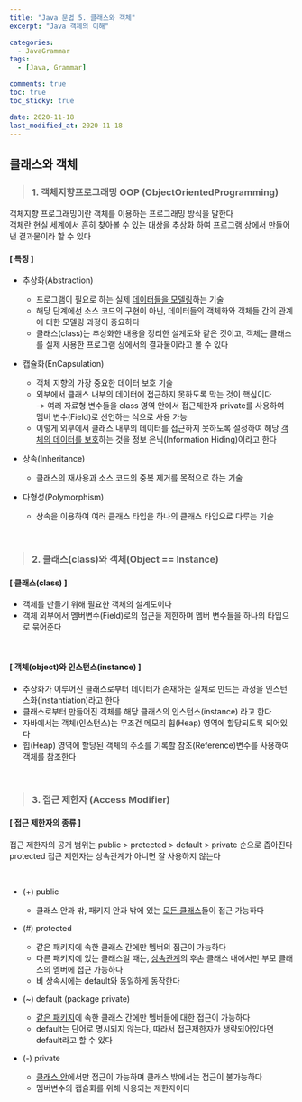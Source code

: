 ```yaml
---
title: "Java 문법 5. 클래스와 객체"
excerpt: "Java 객체의 이해"

categories:
  - JavaGrammar
tags:
  - [Java, Grammar]

comments: true
toc: true
toc_sticky: true

date: 2020-11-18
last_modified_at: 2020-11-18
---
```


## 클래스와 객체

> ### 1. 객체지향프로그래밍 OOP (ObjectOrientedProgramming)

객체지향 프로그래밍이란 객체를 이용하는 프로그래밍 방식을 말한다  
객체란 현실 세계에서 흔히 찾아볼 수 있는 대상을 추상화 하여 프로그램 상에서 만들어낸 결과물이라 할 수 있다

#### [ 특징 ]

- 추상화(Abstraction)

  - 프로그램이 필요로 하는 실제 <u>데이터들을 모델링</u>하는 기술
  - 해당 단계에선 소스 코드의 구현이 아닌, 데이터들의 객체화와 객체들 간의 관계에 대한 모델링 과정이 중요하다
  - 클래스(class)는 추상화한 내용을 정리한 설계도와 같은 것이고, 객체는 클래스를 실제 사용한 프로그램 상에서의 결과물이라고 볼 수 있다

- 캡슐화(EnCapsulation)

  - 객체 지향의 가장 중요한 데이터 보호 기술
  - 외부에서 클래스 내부의 데이터에 접근하지 못하도록 막는 것이 핵심이다  
    -> 여러 자료형 변수들을 class 영역 안에서 접근제한자 private를 사용하여 멤버 변수(Field)로 선언하는 식으로 사용 가능
  - 이렇게 외부에서 클래스 내부의 데이터를 접근하지 못하도록 설정하여 해당 <u>객체의 데이터를 보호</u>하는 것을 정보 은닉(Information Hiding)이라고 한다

- 상속(Inheritance)

  - 클래스의 재사용과 소스 코드의 중복 제거를 목적으로 하는 기술

- 다형성(Polymorphism)

  - 상속을 이용하여 여러 클래스 타입을 하나의 클래스 타입으로 다루는 기술

<br>

> ### 2. 클래스(class)와 객체(Object == Instance)

#### [ 클래스(class) ]

- 객체를 만들기 위해 필요한 객체의 설계도이다
- 객체 외부에서 멤버변수(Field)로의 접근을 제한하며 멤버 변수들을 하나의 타입으로 묶어준다

<br>

#### [ 객체(object)와 인스턴스(instance) ]

- 추상화가 이루어진 클래스로부터 데이터가 존재하는 실체로 만드는 과정을 인스턴스화(instantiation)라고 한다
- 클래스로부터 만들어진 객체를 해당 클래스의 인스턴스(instance) 라고 한다
- 자바에서는 객체(인스턴스)는 무조건 메모리 힙(Heap) 영역에 할당되도록 되어있다
- 힙(Heap) 영역에 할당된 객체의 주소를 기록할 참조(Reference)변수를 사용하여 객체를 참조한다

<br>

> ### 3. 접근 제한자 (Access Modifier)

#### [ 접근 제한자의 종류 ]

접근 제한자의 공개 범위는 public > protected > default > private 순으로 좁아진다 protected 접근 제한자는 상속관계가 아니면 잘 사용하지 않는다

<br>

- (+) public

  - 클래스 안과 밖, 패키지 안과 밖에 있는 <u>모든 클래스</u>들이 접근 가능하다

- (#) protected

  - 같은 패키지에 속한 클래스 간에만 멤버의 접근이 가능하다
  - 다른 패키지에 있는 클래스일 때는, <u>상속관계</u>의 후손 클래스 내에서만 부모 클래스의 멤버에 접근 가능하다
  - 비 상속시에는 default와 동일하게 동작한다

- (~) default (package private)

  - <u>같은 패키지</u>에 속한 클래스 간에만 멤버들에 대한 접근이 가능하다
  - default는 단어로 명시되지 않는다, 따라서 접근제한자가 생략되어있다면 default라고 할 수 있다

- (-) private

  - <u>클래스 안</u>에서만 접근이 가능하며 클래스 밖에서는 접근이 불가능하다
  - 멤버변수의 캡슐화를 위해 사용되는 제한자이다
